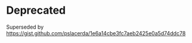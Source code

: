 Deprecated
=========

Superseded by https://gist.github.com/pslacerda/1e6a14cbe3fc7aeb2425e0a5d74ddc78
